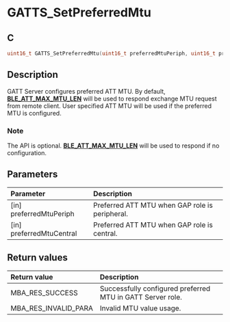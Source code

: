 # GATTS_SetPreferredMtu

## C

```c
uint16_t GATTS_SetPreferredMtu(uint16_t preferredMtuPeriph, uint16_t preferredMtuCentral);
```

## Description

GATT Server configures preferred ATT MTU.
By default, **[BLE_ATT_MAX_MTU_LEN](GUID-EBB04E28-2F7B-4DCA-B435-54B0F855531E.md)** will be used to respond exchange MTU request from remote client.
User specified ATT MTU will be used if the preferred MTU is configured.

### Note

The API is optional. **[BLE_ATT_MAX_MTU_LEN](GUID-EBB04E28-2F7B-4DCA-B435-54B0F855531E.md)** will be used to respond if no configuration.

## Parameters

|Parameter|Description|
|:---|:---|
|\[in\] preferredMtuPeriph|Preferred ATT MTU when GAP role is peripheral.|
|\[in\] preferredMtuCentral|Preferred ATT MTU when GAP role is central.|

## Return values

|Return value|Description|
|:---|:---|
MBA_RES_SUCCESS|Successfully configured preferred MTU in GATT Server role.|
MBA_RES_INVALID_PARA|Invalid MTU value usage.|
